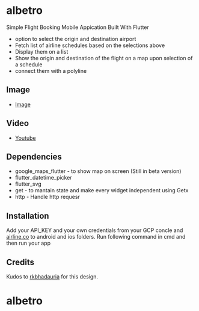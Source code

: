 # albetro

Simple Flight Booking Mobile Appication Built With Flutter


- option to select the origin and destination airport
- Fetch list of airline schedules based on the selections above
- Display them on a list
- Show the origin and destination of the flight on a map upon selection of a schedule
- connect them with a polyline

## Image
- [Image](https://s3-alpha.figma.com/hub/file/567242325/8d9924c9-4502-46b6-8df1-23365c60403f-cover.png)

## Video
- [Youtube](https://youtu.be/CuDrX3YchtY)

## Dependencies

- google_maps_flutter - to show map on screen (Still in beta version)
- flutter_datetime_picker 
- flutter_svg  
- get - to mantain state and make every widget independent using Getx
- http - Handle http requesr
 
## Installation
Add your API_KEY and your own credentials from your GCP concle and [airline.co](https://airlabs.co/docs) to android and ios folders. Run following command in cmd and then run your app

## Credits
Kudos to [rkbhadauria](https://twitter.com/rkbhadauria) for this design.


# albetro
